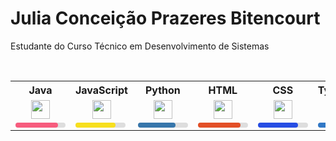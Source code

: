 <h1 align="left">Julia Conceição Prazeres Bitencourt</h1>

Estudante do Curso Técnico em Desenvolvimento de Sistemas  

<br>

<table align="left">
  <tr>
    <th>Java</th>
    <th>JavaScript</th>
    <th>Python</th>
    <th>HTML</th>
    <th>CSS</th>
    <th>TypeScript</th>
    <th>React</th>
    <th>Angular</th>
    <th>MySQL</th>
    <th>PHP</th>
  </tr>
  <tr>
    <td align="center"><img src="https://cdn.jsdelivr.net/gh/devicons/devicon/icons/java/java-original.svg" width="30"/></td>
    <td align="center"><img src="https://cdn.jsdelivr.net/gh/devicons/devicon/icons/javascript/javascript-original.svg" width="30"/></td>
    <td align="center"><img src="https://cdn.jsdelivr.net/gh/devicons/devicon/icons/python/python-original.svg" width="30"/></td>
    <td align="center"><img src="https://cdn.jsdelivr.net/gh/devicons/devicon/icons/html5/html5-original.svg" width="30"/></td>
    <td align="center"><img src="https://cdn.jsdelivr.net/gh/devicons/devicon/icons/css3/css3-original.svg" width="30"/></td>
    <td align="center"><img src="https://cdn.jsdelivr.net/gh/devicons/devicon/icons/typescript/typescript-original.svg" width="30"/></td>
    <td align="center"><img src="https://cdn.jsdelivr.net/gh/devicons/devicon/icons/react/react-original.svg" width="30"/></td>
    <td align="center"><img src="https://cdn.jsdelivr.net/gh/devicons/devicon/icons/angularjs/angularjs-original.svg" width="30"/></td>
    <td align="center"><img src="https://cdn.jsdelivr.net/gh/devicons/devicon/icons/mysql/mysql-original.svg" width="30"/></td>
    <td align="center"><img src="https://cdn.jsdelivr.net/gh/devicons/devicon/icons/php/php-original.svg" width="30"/></td>
  </tr>
  <tr>
    <td>
      <div style="background:#ddd; border-radius:5px; width:80px;">
        <div style="width:85%; background:#f75c7e; padding:4px 0; border-radius:5px;"></div>
      </div>
    </td>
    <td>
      <div style="background:#ddd; border-radius:5px; width:80px;">
        <div style="width:80%; background:#f7df1e; padding:4px 0; border-radius:5px;"></div>
      </div>
    </td>
    <td>
      <div style="background:#ddd; border-radius:5px; width:80px;">
        <div style="width:75%; background:#3776ab; padding:4px 0; border-radius:5px;"></div>
      </div>
    </td>
    <td>
      <div style="background:#ddd; border-radius:5px; width:80px;">
        <div style="width:85%; background:#e34f26; padding:4px 0; border-radius:5px;"></div>
      </div>
    </td>
    <td>
      <div style="background:#ddd; border-radius:5px; width:80px;">
        <div style="width:80%; background:#264de4; padding:4px 0; border-radius:5px;"></div>
      </div>
    </td>
    <td>
      <div style="background:#ddd; border-radius:5px; width:80px;">
        <div style="width:70%; background:#3178c6; padding:4px 0; border-radius:5px;"></div>
      </div>
    </td>
    <td>
      <div style="background:#ddd; border-radius:5px; width:80px;">
        <div style="width:70%; background:#61dafb; padding:4px 0; border-radius:5px;"></div>
      </div>
    </td>
    <td>
      <div style="background:#ddd; border-radius:5px; width:80px;">
        <div style="width:65%; background:#dd1b16; padding:4px 0; border-radius:5px;"></div>
      </div>
    </td>
    <td>
      <div style="background:#ddd; border-radius:5px; width:80px;">
        <div style="width:75%; background:#00758f; padding:4px 0; border-radius:5px;"></div>
      </div>
    </td>
    <td>
      <div style="background:#ddd; border-radius:5px; width:80px;">
        <div style="width:70%; background:#777bb4; padding:4px 0; border-radius:5px;"></div>
      </div>
    </td>
  </tr>
</table>




